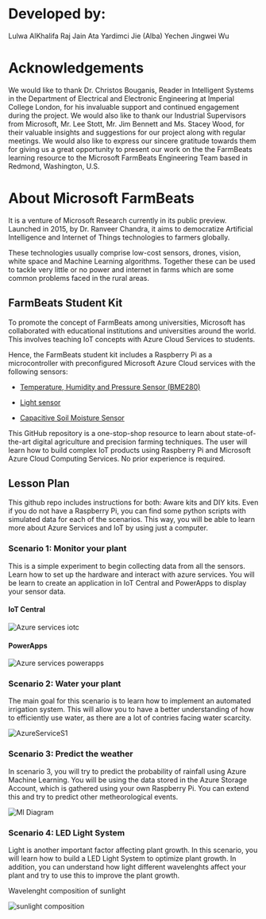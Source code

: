 # Developed by: 

Lulwa AlKhalifa 
Raj Jain 
Ata Yardimci 
Jie (Alba) Yechen 
Jingwei Wu 

# Acknowledgements 

We would like to thank Dr. Christos Bouganis, Reader in Intelligent Systems in the Department of Electrical and Electronic Engineering at Imperial College London, for his invaluable support and continued engagement during the project. We would also like to thank our Industrial Supervisors from Microsoft, Mr. Lee Stott, Mr. Jim Bennett and Ms. Stacey Wood, for their valuable insights and suggestions for our project along with regular meetings. We would also like to express our sincere gratitude towards them for giving us a great opportunity to present our work on the the FarmBeats learning resource to the Microsoft FarmBeats Engineering Team based in Redmond, Washington, U.S. 

# About Microsoft FarmBeats

It is a venture of Microsoft Research currently in its public preview. Launched in 2015, by Dr. Ranveer Chandra, it aims to democratize Artificial Intelligence and Internet of Things technologies to farmers globally.

These technologies usually comprise low-cost sensors, drones, vision, white space and Machine Learning algorithms. Together these can be used to tackle very little or no power and internet in farms which are some common problems faced in the rural areas.

## FarmBeats Student Kit

To promote the concept of FarmBeats among universities, Microsoft has collaborated with educational institutions and universities around the world. This involves teaching IoT concepts with Azure Cloud Services to students.

Hence, the FarmBeats student kit includes a Raspberry Pi as a microcontroller with preconfigured Microsoft Azure Cloud services with the following sensors:

- [Temperature, Humidity and Pressure Sensor (BME280)](https://wiki.seeedstudio.com/Grove-Barometer_Sensor-BME280/)

- [Light sensor](https://wiki.seeedstudio.com/Grove-Light_Sensor/)

- [Capacitive Soil Moisture Sensor](https://wiki.seeedstudio.com/Grove-Capacitive_Moisture_Sensor-Corrosion-Resistant/)

This GitHub repository is a one-stop-shop resource to learn about state-of-the-art digital agriculture and precision farming techniques. The user will learn how to build complex IoT products using Raspberry Pi and Microsoft Azure Cloud Computing Services. No prior experience is required.

## Lesson Plan

This github repo includes instructions for both: Aware kits and DIY kits. Even if you do not have a Raspberry Pi, you can find some python scripts with simulated data for each of the scenarios. This way, you will be able to learn more about Azure Services and IoT by using just a computer.

### Scenario 1: Monitor your plant

This is a simple experiment to begin collecting data from all the sensors. Learn how to set up the hardware and interact with azure services. 
You will be learn to create an application in IoT Central and PowerApps to display your sensor data. 

#### IoT Central

![Azure services iotc](Scenario-Learning-Modules/Aware_Kits/Lab1_MonitorYourPlant/IoTCentral/media/AzureServices_iotc.png)

#### PowerApps

![Azure services powerapps](Scenario-Learning-Modules/Aware_Kits/Lab1_MonitorYourPlant/PowerApps/media/AzureServices_powerapps.png)

### Scenario 2: Water your plant

The main goal for this scenario is to learn how to implement an automated irrigation system. This will allow you to have a better understanding of how to efficiently use water, as there are a lot of contries facing water scarcity.

![AzureServiceS1](Scenario-Learning-Modules/Aware_Kits/Lab2_WaterYourPlant/Alarm_system/media/AzureServices_Scenario2.png)

### Scenario 3: Predict the weather

In scenario 3, you will try to predict the probability of rainfall using Azure Machine Learning. You will be using the data stored in the Azure Storage Account, which is gathered using your own Raspberry Pi. You can extend this and try to predict other metheorological events.

![Ml Diagram](Scenario-Learning-Modules/Aware_Kits/Lab3_PredictTheWeather/media/ML-Diagram.png)

### Scenario 4: LED Light System

Light is another important factor affecting plant growth. In this scenario, you will learn how to build a LED Light System to optimize plant growth. In addition, you can understand how light different wavelenghts affect your plant and try to use this to improve the plant growth.

Wavelenght composition of sunlight

![sunlight composition](Scenario-Learning-Modules/Aware_Kits/Lab4_LEDLightSystem/media/sunlight.png)

